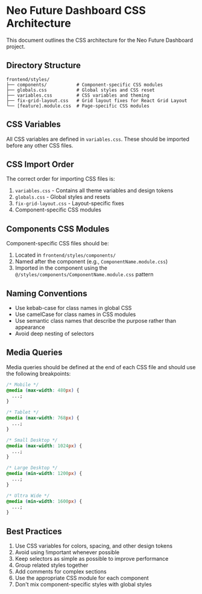 # Neo Future Dashboard CSS Architecture

This document outlines the CSS architecture for the Neo Future Dashboard project.

## Directory Structure

```
frontend/styles/
├── components/           # Component-specific CSS modules
├── globals.css           # Global styles and CSS reset
├── variables.css         # CSS variables and theming
├── fix-grid-layout.css   # Grid layout fixes for React Grid Layout
└── [feature].module.css  # Page-specific CSS modules
```

## CSS Variables

All CSS variables are defined in `variables.css`. These should be imported before any other CSS files.

## CSS Import Order

The correct order for importing CSS files is:

1. `variables.css` - Contains all theme variables and design tokens
2. `globals.css` - Global styles and resets
3. `fix-grid-layout.css` - Layout-specific fixes
4. Component-specific CSS modules

## Components CSS Modules

Component-specific CSS files should be:

1. Located in `frontend/styles/components/`
2. Named after the component (e.g., `ComponentName.module.css`)
3. Imported in the component using the `@/styles/components/ComponentName.module.css` pattern

## Naming Conventions

- Use kebab-case for class names in global CSS
- Use camelCase for class names in CSS modules
- Use semantic class names that describe the purpose rather than appearance
- Avoid deep nesting of selectors

## Media Queries

Media queries should be defined at the end of each CSS file and should use the following breakpoints:

```css
/* Mobile */
@media (max-width: 480px) {
  ...;
}

/* Tablet */
@media (max-width: 768px) {
  ...;
}

/* Small Desktop */
@media (max-width: 1024px) {
  ...;
}

/* Large Desktop */
@media (min-width: 1200px) {
  ...;
}

/* Ultra Wide */
@media (min-width: 1600px) {
  ...;
}
```

## Best Practices

1. Use CSS variables for colors, spacing, and other design tokens
2. Avoid using !important whenever possible
3. Keep selectors as simple as possible to improve performance
4. Group related styles together
5. Add comments for complex sections
6. Use the appropriate CSS module for each component
7. Don't mix component-specific styles with global styles
